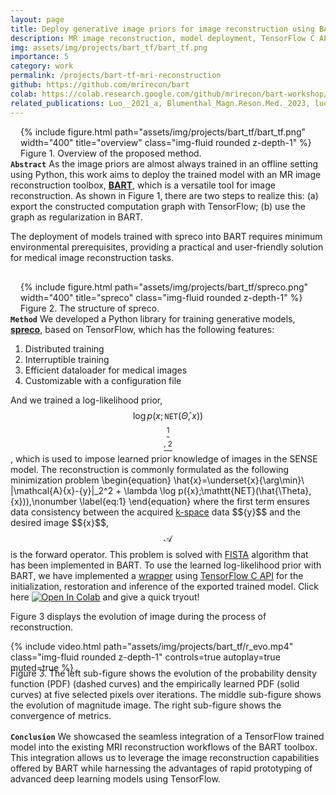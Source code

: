 ```yaml
---
layout: page
title: Deploy generative image priors for image reconstruction using BART
description: MR image reconstruction, model deployment, TensorFlow C API, TensorFlow computation graph
img: assets/img/projects/bart_tf/bart_tf.png
importance: 5
category: work
permalink: /projects/bart-tf-mri-reconstruction
github: https://github.com/mrirecon/bart
colab: https://colab.research.google.com/github/mrirecon/bart-workshop/blob/master/ismrm2021/bart_tensorflow/bart_tf.ipynb
related_publications: Luo__2021_a, Blumenthal_Magn.Reson.Med._2023, luo2023generative
---
```

<div style="float: right; margin-left: 1rem; margin-bottom: 0rem">
{% include figure.html path="assets/img/projects/bart_tf/bart_tf.png" width="400" title="overview" class="img-fluid rounded z-depth-1" %}
<div class="caption_post">
    Figure 1. Overview of the proposed method.
</div>
</div>

**`Abstract`** 
As the image priors are almost always trained in an offline setting using Python, this work aims to deploy the trained model with an MR image reconstruction toolbox, **[BART](https://github.com/mrirecon/bart)**, which is a versatile tool for image reconstruction. As shown in Figure 1, there are two steps to realize this: (a) export the constructed computation graph with TensorFlow; (b) use the graph as regularization in BART.


The deployment of models trained with spreco into BART requires minimum environmental prerequisites, providing a practical and user-friendly solution for medical image reconstruction tasks.

<div style="float: right; margin-left: 1rem; margin-bottom: 0rem; margin-top: 1rem">
{% include figure.html path="assets/img/projects/bart_tf/spreco.png" width="400" title="spreco" class="img-fluid rounded z-depth-1" %}
<div class="caption_post">
    Figure 2. The structure of spreco.
</div>
</div>

**`Method`** We developed a Python library for training generative models, **[spreco](https://github.com/mrirecon/spreco)**, based on TensorFlow, which has the following features:
1. Distributed training 
2. Interruptible training
3. Efficient dataloader for medical images
4. Customizable with a configuration file

And we trained a log-likelihood prior, $$\log p({x};\mathtt{NET}(\hat{\Theta}, {x}))$$[$$^1$$](https://arxiv.org/abs/1701.05517)[$$^{,\ 2}$$](https://arxiv.org/abs/2011.13456), which is used to impose learned prior knowledge of images in the SENSE model. 
The reconstruction is commonly formulated as the following minimization problem
\begin{equation}
    \hat{x}=\underset{x}{\arg\min}\ \|\mathcal{A}{x}-{y}\|_2^2 + \lambda \log p({x};\mathtt{NET}(\hat{\Theta}, {x})),\nonumber
    \label{eq:1}
\end{equation}
where the first term ensures data consistency between the acquired [k-space](https://en.wikipedia.org/wiki/K-space_(magnetic_resonance_imaging)) data $${y}$$ and the desired image $${x}$$, $$\mathcal{A}$$ is the forward operator. This problem is solved with [FISTA](https://www.ceremade.dauphine.fr/~carlier/FISTA) algorithm that has been implemented in BART. To use the learned log-likelihood prior with BART, we have implemented a [wrapper](https://github.com/mrirecon/bart/commit/8b8d4ed2a727bcbc19a11e9ddd64d46f7e5e21d9) using [TensorFlow C API]([$$^1$$](https://www.tensorflow.org/install/lang_c)) for the initialization, restoration and inference of the exported trained model. Click here [![Open In Colab](https://colab.research.google.com/assets/colab-badge.svg)](https://colab.research.google.com/github/mrirecon/bart-workshop/blob/master/ismrm2021/bart_tensorflow/bart_tf.ipynb) and give a quick tryout!

Figure 3 displays the evolution of image during the process of reconstruction.
<div style="margin-bottom: 0rem">
<div style="margin-bottom: -0.5rem">
{% include video.html path="assets/img/projects/bart_tf/r_evo.mp4" class="img-fluid rounded z-depth-1" controls=true autoplay=true muted=true %}
</div>
<div class="caption_post" style="margin-bottom: 1rem">
    Figure 3. The left sub-figure shows the evolution of the probability density function (PDF) (dashed curves) and the empirically learned PDF (solid curves) at five selected pixels over iterations. The middle sub-figure shows the evolution of magnitude image. The right sub-figure shows the convergence of metrics.
</div>
</div>


**`Conclusion`** We showcased the seamless integration of a TensorFlow trained model into the existing MRI reconstruction workflows of the BART toolbox. 
This integration allows us to leverage the image reconstruction capabilities offered by BART while harnessing the advantages of rapid prototyping of advanced deep learning models using TensorFlow.
